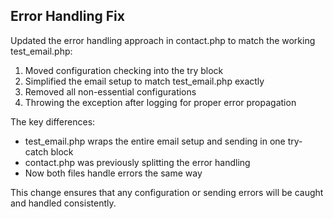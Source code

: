 ## Error Handling Fix

Updated the error handling approach in contact.php to match the working test_email.php:

1. Moved configuration checking into the try block
2. Simplified the email setup to match test_email.php exactly
3. Removed all non-essential configurations
4. Throwing the exception after logging for proper error propagation

The key differences:
- test_email.php wraps the entire email setup and sending in one try-catch block
- contact.php was previously splitting the error handling
- Now both files handle errors the same way

This change ensures that any configuration or sending errors will be caught and handled consistently.